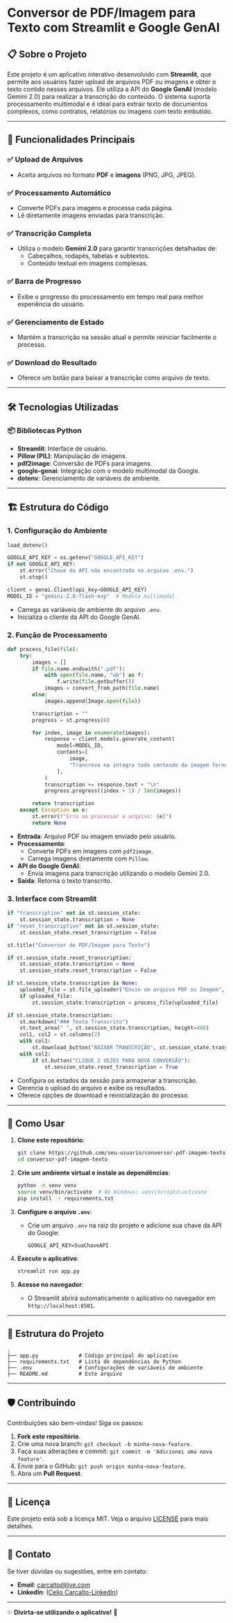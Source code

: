 # Conversor de PDF/Imagem para Texto com Streamlit e Google GenAI

## 📋 Sobre o Projeto

Este projeto é um aplicativo interativo desenvolvido com **Streamlit**, que permite aos usuários fazer upload de arquivos PDF ou imagens e obter o texto contido nesses arquivos. Ele utiliza a API do **Google GenAI** (modelo Gemini 2.0) para realizar a transcrição do conteúdo. O sistema suporta processamento multimodal e é ideal para extrair texto de documentos complexos, como contratos, relatórios ou imagens com texto embutido.

---

## 🚀 Funcionalidades Principais

### ✅ **Upload de Arquivos**
- Aceita arquivos no formato **PDF** e **imagens** (PNG, JPG, JPEG).

### ✅ **Processamento Automático**
- Converte PDFs para imagens e processa cada página.
- Lê diretamente imagens enviadas para transcrição.

### ✅ **Transcrição Completa**
- Utiliza o modelo **Gemini 2.0** para garantir transcrições detalhadas de:
  - Cabeçalhos, rodapés, tabelas e subtextos.
  - Conteúdo textual em imagens complexas.

### ✅ **Barra de Progresso**
- Exibe o progresso do processamento em tempo real para melhor experiência do usuário.

### ✅ **Gerenciamento de Estado**
- Mantém a transcrição na sessão atual e permite reiniciar facilmente o processo.

### ✅ **Download do Resultado**
- Oferece um botão para baixar a transcrição como arquivo de texto.

---

## 🛠️ Tecnologias Utilizadas

### 📦 Bibliotecas Python
- **Streamlit**: Interface de usuário.
- **Pillow (PIL)**: Manipulação de imagens.
- **pdf2image**: Conversão de PDFs para imagens.
- **google-genai**: Integração com o modelo multimodal da Google.
- **dotenv**: Gerenciamento de variáveis de ambiente.

---

## 🏗️ Estrutura do Código

### **1. Configuração do Ambiente**
```python
load_dotenv()

GOOGLE_API_KEY = os.getenv("GOOGLE_API_KEY")
if not GOOGLE_API_KEY:
    st.error("Chave da API não encontrada no arquivo .env.")
    st.stop()

client = genai.Client(api_key=GOOGLE_API_KEY)
MODEL_ID = "gemini-2.0-flash-exp"  # Modelo multimodal
```
- Carrega as variáveis de ambiente do arquivo `.env`.
- Inicializa o cliente da API do Google GenAI.

### **2. Função de Processamento**
```python
def process_file(file):
    try:
        images = []
        if file.name.endswith(".pdf"):
            with open(file.name, "wb") as f:
                f.write(file.getbuffer())
            images = convert_from_path(file.name)
        else:
            images.append(Image.open(file))

        transcription = ""
        progress = st.progress(0)

        for index, image in enumerate(images):
            response = client.models.generate_content(
                model=MODEL_ID,
                contents=[
                    image,
                    "Trancreva na integra todo conteudo da imagem fornecida."
                ],
            )
            transcription += response.text + "\n"
            progress.progress((index + 1) / len(images))

        return transcription
    except Exception as e:
        st.error(f"Erro ao processar o arquivo: {e}")
        return None
```
- **Entrada**: Arquivo PDF ou imagem enviado pelo usuário.
- **Processamento**:
  - Converte PDFs em imagens com `pdf2image`.
  - Carrega imagens diretamente com `Pillow`.
- **API do Google GenAI**:
  - Envia imagens para transcrição utilizando o modelo Gemini 2.0.
- **Saída**: Retorna o texto transcrito.

### **3. Interface com Streamlit**
```python
if "transcription" not in st.session_state:
    st.session_state.transcription = None
if "reset_transcription" not in st.session_state:
    st.session_state.reset_transcription = False

st.title("Conversor de PDF/Imagem para Texto")

if st.session_state.reset_transcription:
    st.session_state.transcription = None
    st.session_state.reset_transcription = False

if st.session_state.transcription is None:
    uploaded_file = st.file_uploader("Envie um arquivo PDF ou Imagem", type=["pdf", "png", "jpg", "jpeg"])
    if uploaded_file:
        st.session_state.transcription = process_file(uploaded_file)

if st.session_state.transcription:
    st.markdown("### Texto Transcrito")
    st.text_area(" ", st.session_state.transcription, height=400)
    col1, col2 = st.columns(2)
    with col1:
        st.download_button("BAIXAR TRANSCRIÇÃO", st.session_state.transcription, file_name="transcricao.txt")
    with col2:
        if st.button("CLIQUE 2 VEZES PARA NOVA CONVERSÃO"):
            st.session_state.reset_transcription = True
```
- Configura os estados da sessão para armazenar a transcrição.
- Gerencia o upload do arquivo e exibe os resultados.
- Oferece opções de download e reinicialização do processo.

---

## 🌟 Como Usar

1. **Clone este repositório**:
   ```bash
   git clone https://github.com/seu-usuario/conversor-pdf-imagem-texto.git
   cd conversor-pdf-imagem-texto
   ```

2. **Crie um ambiente virtual e instale as dependências**:
   ```bash
   python -m venv venv
   source venv/bin/activate  # No Windows: venv\Scripts\activate
   pip install -r requirements.txt
   ```

3. **Configure o arquivo `.env`**:
   - Crie um arquivo `.env` na raiz do projeto e adicione sua chave da API do Google:
     ```env
     GOOGLE_API_KEY=SuaChaveAPI
     ```

4. **Execute o aplicativo**:
   ```bash
   streamlit run app.py
   ```

5. **Acesse no navegador**:
   - O Streamlit abrirá automaticamente o aplicativo no navegador em `http://localhost:8501`.

---

## 📂 Estrutura do Projeto
```
.
├── app.py             # Código principal do aplicativo
├── requirements.txt   # Lista de dependências do Python
├── .env               # Configurações de variáveis de ambiente
├── README.md          # Este arquivo
```

---

## 🛡️ Contribuindo
Contribuições são bem-vindas! Siga os passos:

1. **Fork este repositório**.
2. Crie uma nova branch: `git checkout -b minha-nova-feature`.
3. Faça suas alterações e commit: `git commit -m 'Adicionei uma nova feature'`.
4. Envie para o GitHub: `git push origin minha-nova-feature`.
5. Abra um **Pull Request**.

---

## 📄 Licença
Este projeto está sob a licença MIT. Veja o arquivo [LICENSE](LICENSE) para mais detalhes.

---

## 💬 Contato
Se tiver dúvidas ou sugestões, entre em contato:
- **Email**: carcalto@live.com
- **LinkedIn**: ([Celio Carcalto-LinkedIn](https://www.linkedin.com/in/celio-oliveira-car%C3%A7alto-908518142/))

---

✨ **Divirta-se utilizando o aplicativo!** 🚀

